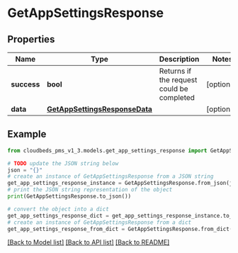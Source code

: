 # GetAppSettingsResponse


## Properties

Name | Type | Description | Notes
------------ | ------------- | ------------- | -------------
**success** | **bool** | Returns if the request could be completed | [optional] 
**data** | [**GetAppSettingsResponseData**](GetAppSettingsResponseData.md) |  | [optional] 

## Example

```python
from cloudbeds_pms_v1_3.models.get_app_settings_response import GetAppSettingsResponse

# TODO update the JSON string below
json = "{}"
# create an instance of GetAppSettingsResponse from a JSON string
get_app_settings_response_instance = GetAppSettingsResponse.from_json(json)
# print the JSON string representation of the object
print(GetAppSettingsResponse.to_json())

# convert the object into a dict
get_app_settings_response_dict = get_app_settings_response_instance.to_dict()
# create an instance of GetAppSettingsResponse from a dict
get_app_settings_response_from_dict = GetAppSettingsResponse.from_dict(get_app_settings_response_dict)
```
[[Back to Model list]](../README.md#documentation-for-models) [[Back to API list]](../README.md#documentation-for-api-endpoints) [[Back to README]](../README.md)


